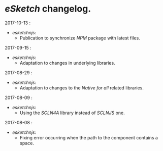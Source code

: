 # *eSketch* changelog.

2017-10-13 :
- *esketchnjs*:
  - Publication to synchronize *NPM* package with latest files.

2017-09-15 :
- *esketchnjs*:
  - Adaptation to changes in underlying libraries.

2017-08-29 :
- *esketchnjs*:
  - Adaptation to changes to the *Native for all* related libraries.

2017-08-09 :
- *esketchnjs*:
    - Using the *SCLN4A* library instead of *SCLNJS* one.

2017-08-08 :
- *esketchnjs*:
	- Fixing error occurring when the path to the component contains a space.